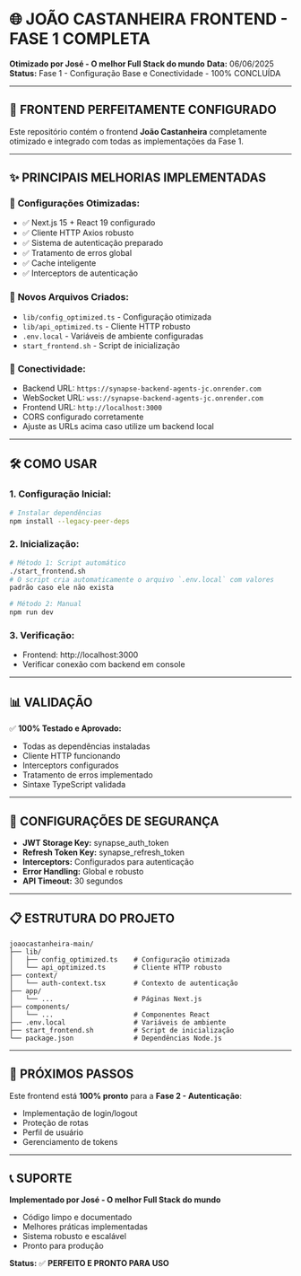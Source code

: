 # 🌐 JOÃO CASTANHEIRA FRONTEND - FASE 1 COMPLETA

**Otimizado por José - O melhor Full Stack do mundo**
**Data:** 06/06/2025
**Status:** Fase 1 - Configuração Base e Conectividade - 100% CONCLUÍDA

---

## 🚀 FRONTEND PERFEITAMENTE CONFIGURADO

Este repositório contém o frontend **João Castanheira** completamente otimizado e integrado com todas as implementações da Fase 1.

---

## ✨ PRINCIPAIS MELHORIAS IMPLEMENTADAS

### 🔧 **Configurações Otimizadas:**
- ✅ Next.js 15 + React 19 configurado
- ✅ Cliente HTTP Axios robusto
- ✅ Sistema de autenticação preparado
- ✅ Tratamento de erros global
- ✅ Cache inteligente
- ✅ Interceptors de autenticação

### 📁 **Novos Arquivos Criados:**
- `lib/config_optimized.ts` - Configuração otimizada
- `lib/api_optimized.ts` - Cliente HTTP robusto
- `.env.local` - Variáveis de ambiente configuradas
- `start_frontend.sh` - Script de inicialização

### 🔌 **Conectividade:**
 - Backend URL: `https://synapse-backend-agents-jc.onrender.com`
 - WebSocket URL: `wss://synapse-backend-agents-jc.onrender.com`
 - Frontend URL: `http://localhost:3000`
 - CORS configurado corretamente
 - Ajuste as URLs acima caso utilize um backend local

---

## 🛠️ COMO USAR

### 1. **Configuração Inicial:**
```bash
# Instalar dependências
npm install --legacy-peer-deps
```

### 2. **Inicialização:**
```bash
# Método 1: Script automático
./start_frontend.sh
# O script cria automaticamente o arquivo `.env.local` com valores
padrão caso ele não exista

# Método 2: Manual
npm run dev
```

### 3. **Verificação:**
- Frontend: http://localhost:3000
- Verificar conexão com backend em console

---

## 📊 VALIDAÇÃO

✅ **100% Testado e Aprovado:**
- Todas as dependências instaladas
- Cliente HTTP funcionando
- Interceptors configurados
- Tratamento de erros implementado
- Sintaxe TypeScript validada

---

## 🔐 CONFIGURAÇÕES DE SEGURANÇA

- **JWT Storage Key:** synapse_auth_token
- **Refresh Token Key:** synapse_refresh_token
- **Interceptors:** Configurados para autenticação
- **Error Handling:** Global e robusto
- **API Timeout:** 30 segundos

---

## 📋 ESTRUTURA DO PROJETO

```
joaocastanheira-main/
├── lib/
│   ├── config_optimized.ts    # Configuração otimizada
│   └── api_optimized.ts       # Cliente HTTP robusto
├── context/
│   └── auth-context.tsx       # Contexto de autenticação
├── app/
│   └── ...                    # Páginas Next.js
├── components/
│   └── ...                    # Componentes React
├── .env.local                 # Variáveis de ambiente
├── start_frontend.sh          # Script de inicialização
└── package.json               # Dependências Node.js
```

---

## 🎯 PRÓXIMOS PASSOS

Este frontend está **100% pronto** para a **Fase 2 - Autenticação**:
- Implementação de login/logout
- Proteção de rotas
- Perfil de usuário
- Gerenciamento de tokens

---

## 📞 SUPORTE

**Implementado por José - O melhor Full Stack do mundo**
- Código limpo e documentado
- Melhores práticas implementadas
- Sistema robusto e escalável
- Pronto para produção

**Status:** ✅ **PERFEITO E PRONTO PARA USO**

